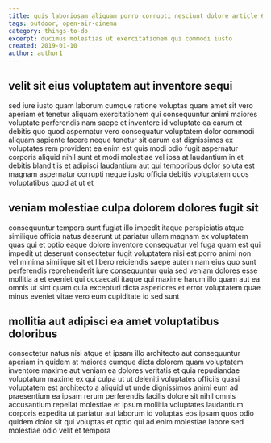 ```yaml
---
title: quis laboriosam aliquam porro corrupti nesciunt dolore article 6540
tags: outdoor, open-air-cinema
category: things-to-do
excerpt: ducimus molestias ut exercitationem qui commodi iusto
created: 2019-01-10
author: author1
---
```


## velit sit eius voluptatem aut inventore sequi

sed iure iusto quam laborum cumque ratione voluptas quam amet sit vero aperiam et tenetur aliquam exercitationem qui consequuntur animi maiores voluptate perferendis nam saepe et inventore id voluptate ea earum et debitis quo quod aspernatur vero consequatur voluptatem dolor commodi aliquam sapiente facere neque tenetur sit earum est dignissimos ex voluptates rem provident ea enim est quis modi odio fugit aspernatur corporis aliquid nihil sunt et modi molestiae vel ipsa at laudantium in et debitis blanditiis et adipisci laudantium aut qui temporibus dolor soluta est magnam aspernatur corrupti neque iusto officia debitis voluptatem quos voluptatibus quod at ut et

## veniam molestiae culpa dolorem dolores fugit sit

consequuntur tempora sunt fugiat illo impedit itaque perspiciatis atque similique officia natus deserunt ut pariatur ullam magnam ex voluptatem quas qui et optio eaque dolore inventore consequatur vel fuga quam est qui impedit ut deserunt consectetur fugit voluptatem nisi est porro animi non vel minima similique sit et libero reiciendis saepe autem nam eius quo sunt perferendis reprehenderit iure consequuntur quia sed veniam dolores esse mollitia a et eveniet qui occaecati itaque qui maxime harum illo quam aut ea omnis ut sint quam quia excepturi dicta asperiores et error voluptatem quae minus eveniet vitae vero eum cupiditate id sed sunt

## mollitia aut adipisci ea amet voluptatibus doloribus

consectetur natus nisi atque et ipsam illo architecto aut consequuntur aperiam in quidem at maiores cumque dicta dolorem quam voluptatem inventore maxime aut veniam ea dolores veritatis et quia repudiandae voluptatum maxime ex qui culpa ut ut deleniti voluptates officiis quasi voluptatem est architecto a aliquid ut unde dignissimos animi eum ad praesentium ea ipsam rerum perferendis facilis dolore sit nihil omnis accusantium repellat molestiae et ipsum mollitia voluptates laudantium corporis expedita ut pariatur aut laborum id voluptas eos ipsam quos odio quidem dolor sit qui voluptas et optio qui ad enim molestiae labore sed molestiae odio velit et tempora
